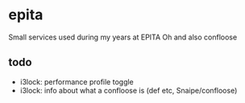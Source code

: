 # epita
Small services used during my years at EPITA
Oh and also confloose

## todo
- i3lock: performance profile toggle
- i3lock: info about what a confloose is (def etc, Snaipe/confloose)
